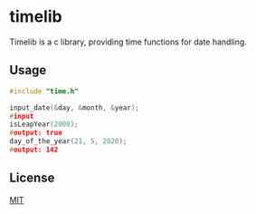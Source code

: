 # timelib
Timelib is a c library, providing time functions for date handling. 

## Usage
```c
#include "time.h"

input_date(&day, &month, &year);
#input
isLeapYear(2000);
#output: true
day_of_the_year(21, 5, 2020);
#output: 142
```

## License
[MIT](https://github.com/smallonotation/timelib/blob/master/LICENSE)
